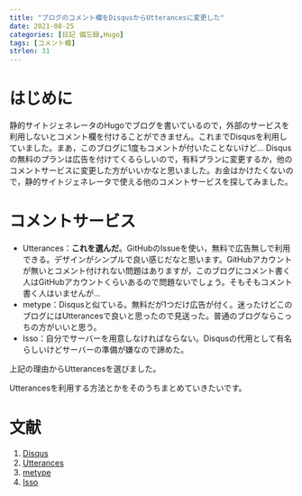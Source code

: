 ```yaml
---
title: "ブログのコメント欄をDisqusからUtterancesに変更した"
date: 2021-08-25
categories: [日記 備忘録,Hugo]
tags: [コメント欄]
strlen: 31
---
```


# はじめに

静的サイトジェネレータのHugoでブログを書いているので，外部のサービスを利用しないとコメント欄を付けることができません。これまでDisqusを利用していました。まあ，このブログに1度もコメントが付いたことないけど... Disqusの無料のプランは広告を付けてくるらしいので，有料プランに変更するか，他のコメントサービスに変更した方がいいかなと思いました。お金はかけたくないので，静的サイトジェネレータで使える他のコメントサービスを探してみました。

# コメントサービス

- Utterances：**これを選んだ**。GitHubのIssueを使い，無料で広告無しで利用できる。デザインがシンプルで良い感じだなと思います。GitHubアカウントが無いとコメント付けれない問題はありますが，このブログにコメント書く人はGitHubアカウントくらいあるので問題ないでしょう。そもそもコメント書く人はいませんが...
- metype：Disqusと似ている。無料だが1つだけ広告が付く。迷ったけどこのブログにはUtterancesで良いと思ったので見送った。普通のブログならこっちの方がいいと思う。
- Isso：自分でサーバーを用意しなければならない。Disqusの代用として有名らしいけどサーバーの準備が嫌なので諦めた。

上記の理由からUtterancesを選びました。

Utterancesを利用する方法とかをそのうちまとめていきたいです。

# 文献

1. [Disqus](https://blog.disqus.com/)
2. [Utterances](https://utteranc.es/)
3. [metype](https://www.metype.com/)
4. [Isso](https://github.com/posativ/isso/)
